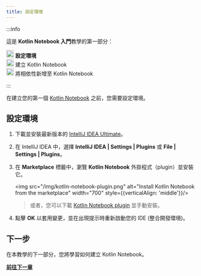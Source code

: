 ```yaml
---
title: 設定環境
---
```

:::info
<p>
   這是 <strong>Kotlin Notebook 入門</strong>教學的第一部分：
</p>
<p>
   <img src="/img/icon-1.svg" width="20" alt="First step"/> <strong>設定環境</strong><br/>
      <img src="/img/icon-2-todo.svg" width="20" alt="Second step"/> 建立 Kotlin Notebook<br/>
      <img src="/img/icon-3-todo.svg" width="20" alt="Third step"/> 將相依性新增至 Kotlin Notebook<br/>
</p>

:::

在建立您的第一個 [Kotlin Notebook](kotlin-notebook-overview) 之前，您需要設定環境。

## 設定環境

1. 下載並安裝最新版本的 [IntelliJ IDEA Ultimate](https://www.jetbrains.com/idea/download/index.html)。
2. 在 IntelliJ IDEA 中，選擇 **IntelliJ IDEA | Settings | Plugins** 或 **File | Settings | Plugins**。
3. 在 **Marketplace** 標籤中，瀏覽 **Kotlin Notebook** 外掛程式（plugin）並安裝它。

   <img src="/img/kotlin-notebook-plugin.png" alt="Install Kotlin Notebook from the marketplace" width="700" style={{verticalAlign: 'middle'}}/>

   > 或者，您可以下載 [Kotlin Notebook plugin](https://plugins.jetbrains.com/plugin/16340-kotlin-notebook)
   > 並手動安裝。
   >
   

4. 點擊 **OK** 以套用變更，並在出現提示時重新啟動您的 IDE (整合開發環境)。

## 下一步

在本教學的下一部分，您將學習如何建立 Kotlin Notebook。

**[前往下一章](kotlin-notebook-create)**